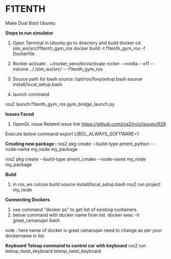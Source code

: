 # F1TENTH

Make Dual Boot Ubuntu 

**Steps to run simulator** 
1. Open Terminal in Ubuntu go to directory and build docker
cd  sim_ws/src/f1tenth_gym_ros
docker build -t f1tenth_gym_ros -f Dockerfile .

2. Rocker activate
    . ~/rocker_venv/bin/activate
rocker --nvidia --x11 --volume ../:/sim_ws/src/ -- f1tenth_gym_ros

3. Source path for bash
source /opt/ros/foxy/setup.bash
source install/local_setup.bash

4. launch command
   
ros2 launch f1tenth_gym_ros gym_bridge_launch.py

**Issues Faced**
1. OpenGL issue 
Related issue link
https://github.com/ros2/rviz/issues/929

Execute below command 
export LIBGL_ALWAYS_SOFTWARE=1 

**Creating new package :**
ros2 pkg create --build-type ament_python --node-name my_node my_package

ros2 pkg create --build-type ament_cmake --node-name my_node my_package

**Build**
1. in ros_ws 
colcon build
source install/local_setup.bash
ros2 run project my_node

**Connecting Dockers**
1. use command "docker ps" to get list of existing containers.
2. below command with docker name from list. 
docker exec -it great_ramanujan bash

note : here name of docker is great ramanujan need to change as per your dockername in list.

**Keyboard Teleop command to control car with keyboard**
ros2 run teleop_twist_keyboard teleop_twist_keyboard

